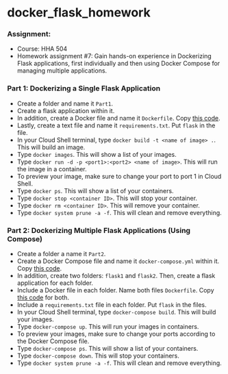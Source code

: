 # docker_flask_homework

### Assignment:
- Course: HHA 504
- Homework assignment #7: Gain hands-on experience in Dockerizing Flask applications, first individually and then using Docker Compose for managing multiple applications.

### Part 1: Dockerizing a Single Flask Application
- Create a folder and name it `Part1`.
- Create a flask application within it.
- In addition, create a Docker file and name it `Dockerfile`. Copy [this code](https://github.com/Beczheng/docker_flask_homework/blob/main/Part1/Dockerfile).
- Lastly, create a text file and name it `requirements.txt`. Put `flask` in the file.
- In your Cloud Shell terminal, type `docker build -t <name of image> .`. This will build an image.
- Type `docker images`. This will show a list of your images.
- Type `docker run -d -p <port1>:<port2> <name of image>`. This will run the image in a container. 
- To preview your image, make sure to change your port to port 1 in Cloud Shell.
- Type `docker ps`. This will show a list of your containers.
- Type `docker stop <container ID>`. This will stop your container.
- Type `docker rm <container ID>`. This will remove your container.
- Type `docker system prune -a -f`. This will clean and remove everything.

### Part 2: Dockerizing Multiple Flask Applications (Using Compose)
- Create a folder a name it `Part2`.
- Create a Docker Compose file and name it `docker-compose.yml` within it. Copy [this code](https://github.com/Beczheng/docker_flask_homework/blob/main/Part2/docker-compose.yaml).
- In addition, create two folders: `flask1` and `flask2`. Then, create a flask application for each folder.
- Include a Docker file in each folder. Name both files `Dockerfile`. Copy [this code](https://github.com/Beczheng/docker_flask_homework/blob/main/Part2/flask1/Dockerfile) for both.
- Include a `requirements.txt` file in each folder. Put `flask` in the files.
- In your Cloud Shell terminal, type `docker-compose build`. This will build your images.
- Type `docker-compose up`. This will run your images in containers.
- To preview your images, make sure to change your ports according to the Docker Compose file.
- Type `docker-compose ps`. This will show a list of your containers.
- Type `docker-compose down`. This will stop your containers.
- Type `docker system prune -a -f`. This will clean and remove everything.


